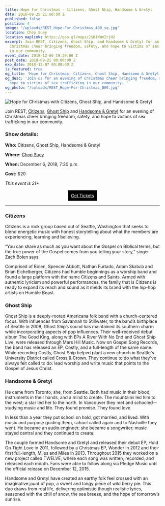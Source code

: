```yaml
---
title: Hope for Christmas - Citizens, Ghost Ship, Handsome & Gretyl
date: 2018-09-25 21:08:00 Z
published: false
position: 4
image: "/uploads/REST_Hope-For-Christmas_400_sq.jpg"
location: Chop Suey
location_maplink: https://goo.gl/maps/2SUJKWmZrjH2
excerpt: Join REST, Citizens, Ghost Ship, and Handsome & Gretyl for an evening of
  Christmas cheer bringing freedom, safety, and hope to victims of sex trafficking
  in our community.
event_date: 2018-12-06 19:30:00 Z
post_date: 2018-09-25 00:00:00 Z
exp_date: 2018-12-07 00:00:00 Z
is_featured: true
og_title: 'Hope for Christmas: Citizens, Ghost Ship, Handsome & Gretyl'
og_desc: 'Join us for an evening of Christmas cheer bringing freedom, safety, and
  hope to victims of sex trafficking in our community. '
og_photo: "/uploads/REST_Hope-For-Christmas_800.jpg"
---
```


![Hope for Christmas with Citizens, Ghost Ship, and Handsome & Gretyl](/uploads/REST_Hope-For-Christmas_800.jpg)

Join REST, [Citizens](https://wearecitizens.net/), [Ghost Ship](http://www.ghostshipmusic.com/) and [Handsome & Gretyl](http://www.handsomeandgretyl.com/) for an evening of Christmas cheer bringing freedom, safety, and hope to victims of sex trafficking in our community. 

### Show details: 
**Who:** Citizens, Ghost Ship, Handsome & Gretyl

**Where:** [Chop Suey](https://goo.gl/maps/2SUJKWmZrjH2)

**When:** December 6, 2018, 7:30 p.m. 

**Cost:** $20

_This event is 21+_

<div align="center"><a href="https://www.facebook.com/events/248549285861663/" class="button" style="background-color: rgb(0, 0, 0); border: 1px solid rgb(91, 91, 91); color: rgb(255, 255, 255); display: inline-block; padding: 8px 10px; text-shadow: none; border-radius: 0px;">Get Tickets</a></div>

***

### Citizens
Citizens is a rock group based out of Seattle, Washington that seeks to blend energetic music with honest storytelling about what the members are experiencing, learning and believing.

“You can share as much as you want about the Gospel on Biblical terms, but the true power of the Gospel comes from you telling your story,” singer Zach Bolen says.

Comprised of Bolen, Spencer Abbott, Nathan Furtado, Adam Skatula and Brian Eichelberger, Citizens had humble beginnings as a worship band and found a large platform with the name Citizens and Saints. Armed with authentic lyricism and powerful performances, the family that is Citizens is ready to expand its reach and sound as it melds its brand with the hip-hop artists on Humble Beast.

### Ghost Ship
Ghost Ship is a deeply-rooted Americana folk band with a church-centered focus. With influences from Savannah to Stillwater, to the band’s birthplace of Seattle in 2008, Ghost Ship’s sound has maintained its southern charm while incorporating aspects of pop influences. Their well-received debut album The Good King, along with EPs A River With No End and Ghost Ship Live, were released through Mars Hill Music. Now on Gospel Song Records, the band has released an EP, Costly, and a full-length of the same name. While recording Costly, Ghost Ship helped plant a new church in Seattle's University District called Cross & Crown. They continue to do what they've always felt called to do: lead worship and write music that points to the Gospel of Jesus Christ.

### Handsome & Gretyl
He came from Toronto; she, from Seattle.
Both had music in their blood, instruments in their hands, and a mind to create.
The mountains led him to the west; a star led her to the north. 
In Vancouver they met and schooled—studying music and life.
They found promise.
They found love. 

In less than a year they put school on hold, got married, and lived.
With music and purpose guiding them, school called again and to Nashville they went. 
He became an audio engineer; she became a songwriter; music stayed central and they continued to create.

The couple formed Handsome and Gretyl and released their debut EP, Hold On Tight Love in 2011, followed by a Christmas EP, Wonder in 2012 and their first full-length, Miles and Miles in 2013. Throughout 2015 they worked on a new project called TWELVE, where each song was written, recorded, and released each month. Fans were able to follow along via Pledge Music until the official release on December 12, 2015.

Handsome and Gretyl have created an earthy folk feel crossed with an imaginative jaunt of pop, a sweet and tangy piece of wild berry pie. This duo draws from real life, delivering optimistic though realistic lyrics, seasoned with the chill of snow, the sea breeze, and the hope of tomorrow’s sunrise.